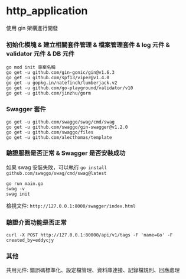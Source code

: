 # http_application

使用 gin 架構進行開發

### 初始化模塊 & 建立相關套件管理 & 檔案管理套件 & log 元件 & validator 元件 & DB 元件

```
go mod init 專案名稱
go get -u github.com/gin-gonic/gin@v1.6.3
go get -u github.com/spf13/viper@v1.4.0
go get -u gopkg.in/natefinch/lumberjack.v2
go get -u github.com/go-playground/validator/v10
go get -u github.com/jinzhu/gorm
```

### Swagger 套件

```
go get -u github.com/swaggo/swag/cmd/swag
go get -u github.com/swaggo/gin-swagger@v1.2.0
go get -u github.com/swaggo/files
go get -u github.com/alecthomas/template
```

### 驗證服務是否正常 & Swagger 是否安裝成功
如果 swag 安裝失敗，可以執行 `go install github.com/swaggo/swag/cmd/swag@latest`
```
go run main.go
swag -v
swag init
```
檢視文件: `http://127.0.0.1:8000/swagger/index.html`

### 驗證介面功能是否正常
```
curl -X POST http://127.0.0.1:80000/api/v1/tags -F 'name=Go' -F created_by=eddycjy
```

### 其他

共用元件: 錯誤碼標準化、設定檔管理、資料庫連接、記錄檔規則、回應處理